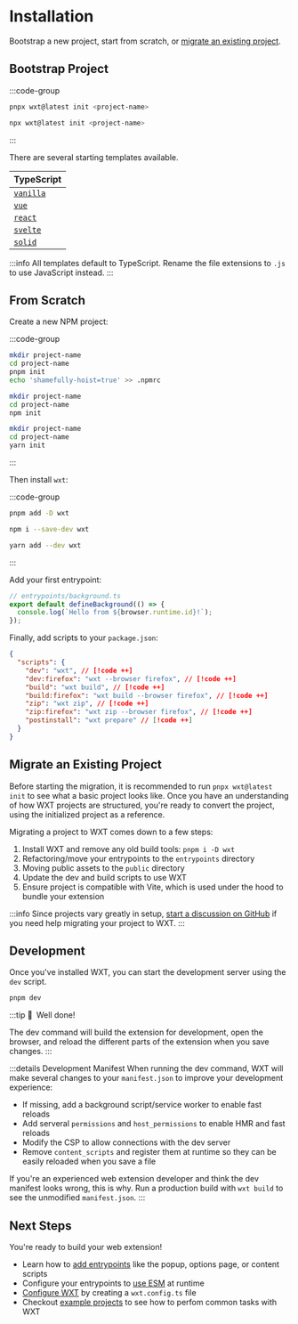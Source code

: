 # Installation

Bootstrap a new project, start from scratch, or [migrate an existing project](/guide/migrate-to-wxt).

## Bootstrap Project

:::code-group

```sh [pnpm]
pnpx wxt@latest init <project-name>
```

```sh [npm]
npx wxt@latest init <project-name>
```

:::

There are several starting templates available.

| TypeScript                                                                                                                                              |
| ------------------------------------------------------------------------------------------------------------------------------------------------------- |
| <Icon name="TypeScript" /> [`vanilla`](https://github.com/wxt-dev/wxt/tree/main/templates/vanilla)                                                      |
| <Icon name="Vue" /> [`vue`](https://github.com/wxt-dev/wxt/tree/main/templates/vue)                                                                     |
| <Icon name="React" /> [`react`](https://github.com/wxt-dev/wxt/tree/main/templates/react)                                                               |
| <Icon name="Svelte" /> [`svelte`](https://github.com/wxt-dev/wxt/tree/main/templates/svelte)                                                            |
| <Icon name="Solid" icon="https://www.solidjs.com/img/favicons/favicon-32x32.png" /> [`solid`](https://github.com/wxt-dev/wxt/tree/main/templates/solid) |

:::info
All templates default to TypeScript. Rename the file extensions to `.js` to use JavaScript instead.
:::

## From Scratch

Create a new NPM project:

:::code-group

```sh [pnpm]
mkdir project-name
cd project-name
pnpm init
echo 'shamefully-hoist=true' >> .npmrc
```

```sh [npm]
mkdir project-name
cd project-name
npm init
```

```sh [yarn]
mkdir project-name
cd project-name
yarn init
```

:::

Then install `wxt`:

:::code-group

```sh [pnpm]
pnpm add -D wxt
```

```sh [npm]
npm i --save-dev wxt
```

```sh [yarn]
yarn add --dev wxt
```

:::

Add your first entrypoint:

```ts
// entrypoints/background.ts
export default defineBackground(() => {
  console.log(`Hello from ${browser.runtime.id}!`);
});
```

Finally, add scripts to your `package.json`:

```json
{
  "scripts": {
    "dev": "wxt", // [!code ++]
    "dev:firefox": "wxt --browser firefox", // [!code ++]
    "build": "wxt build", // [!code ++]
    "build:firefox": "wxt build --browser firefox", // [!code ++]
    "zip": "wxt zip", // [!code ++]
    "zip:firefox": "wxt zip --browser firefox", // [!code ++]
    "postinstall": "wxt prepare" // [!code ++]
  }
}
```

## Migrate an Existing Project

Before starting the migration, it is recommended to run `pnpx wxt@latest init` to see what a basic project looks like. Once you have an understanding of how WXT projects are structured, you're ready to convert the project, using the initialized project as a reference.

Migrating a project to WXT comes down to a few steps:

1. Install WXT and remove any old build tools: `pnpm i -D wxt`
1. Refactoring/move your entrypoints to the `entrypoints` directory
1. Moving public assets to the `public` directory
1. Update the dev and build scripts to use WXT
1. Ensure project is compatible with Vite, which is used under the hood to bundle your extension

:::info
Since projects vary greatly in setup, [start a discussion on GitHub](https://github.com/wxt-dev/wxt/discussions/new/choose) if you need help migrating your project to WXT.
:::

## Development

Once you've installed WXT, you can start the development server using the `dev` script.

```sh
pnpm dev
```

:::tip 🎉&ensp;Well done!

The dev command will build the extension for development, open the browser, and reload the different parts of the extension when you save changes.
:::

:::details Development Manifest
When running the dev command, WXT will make several changes to your `manifest.json` to improve your development experience:

- If missing, add a background script/service worker to enable fast reloads
- Add serveral `permissions` and `host_permissions` to enable HMR and fast reloads
- Modify the CSP to allow connections with the dev server
- Remove `content_scripts` and register them at runtime so they can be easily reloaded when you save a file

If you're an experienced web extension developer and think the dev manifest looks wrong, this is why. Run a production build with `wxt build` to see the unmodified `manifest.json`.
:::

## Next Steps

You're ready to build your web extension!

- Learn how to [add entrypoints](./entrypoints) like the popup, options page, or content scripts
- Configure your entrypoints to [use ESM](./esm) at runtime
- [Configure WXT](./configuration) by creating a `wxt.config.ts` file
- Checkout [example projects](https://github.com/wxt-dev/wxt-examples) to see how to perfom common tasks with WXT

